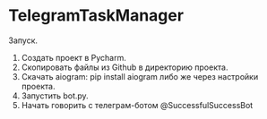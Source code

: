 # TelegramTaskManager

Запуск. 

1) Создать проект в Pycharm.
2) Скопировать файлы из Github в директорию проекта.
3) Скачать aiogram:
pip install aiogram 
либо же через настройки проекта.
4) Запустить bot.py.
5) Начать говорить с телеграм-ботом @SuccessfulSuccessBot
